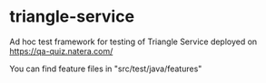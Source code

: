# triangle-service

Ad hoc test framework for testing of Triangle Service deployed on https://qa-quiz.natera.com/

You can find feature files in "src/test/java/features"
